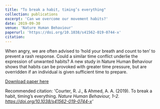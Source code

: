 ```yaml
---
title: "To break a habit, timing’s everything"
collection: publications
excerpt: 'Can we overcome our movement habits?'
date: 2019-09-30
venue: 'Nature Human Behaviour'
paperurl: 'https://doi.org/10.1038/s41562-019-0744-x'
citation: 
---
```


When angry, we are often advised to ‘hold your breath and count to ten’ to prevent a rash response. Could a similar time conflict underlie the expression of unwanted habits? A new study in Nature Human Behaviour shows that habits can be provoked with greater time pressure, but are overridden if an individual is given sufficient time to prepare.

[Download paper here](https://doi.org/10.1038/s41562-019-0744-x)

Recommended citation: 'Courter, R. J., & Ahmed, A. A. (2019). To break a habit, timing’s everything. <i/>Nature Human Behaviour<i>, 1–2. https://doi.org/10.1038/s41562-019-0744-x'

